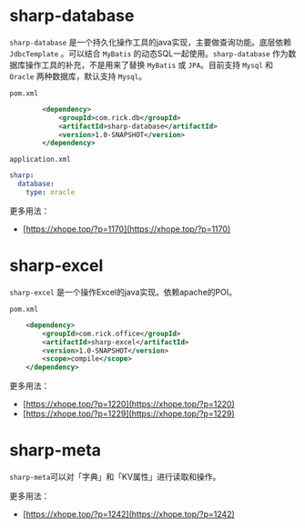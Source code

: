 # sharp-database
`sharp-database` 是一个持久化操作工具的java实现，主要做查询功能。底层依赖 `JdbcTemplate` 。可以结合 `MyBatis` 的动态SQL一起使用。`sharp-database` 作为数据库操作工具的补充，不是用来了替换 `MyBatis` 或 `JPA`。目前支持 `Mysql` 和 `Oracle` 两种数据库，默认支持 `Mysql`。

`pom.xml`
```xml
        <dependency>
            <groupId>com.rick.db</groupId>
            <artifactId>sharp-database</artifactId>
            <version>1.0-SNAPSHOT</version>
        </dependency>
```
`application.xml`
```yml
sharp:
  database:
    type: oracle
```
更多用法：
* [https://xhope.top/?p=1170](https://xhope.top/?p=1170)

# sharp-excel
`sharp-excel` 是一个操作Excel的java实现。依赖apache的POI。

`pom.xml`
```xml
    <dependency>
        <groupId>com.rick.office</groupId>
        <artifactId>sharp-excel</artifactId>
        <version>1.0-SNAPSHOT</version>
        <scope>compile</scope>
    </dependency>
```
更多用法：
* [https://xhope.top/?p=1220](https://xhope.top/?p=1220)
* [https://xhope.top/?p=1229](https://xhope.top/?p=1229)

# sharp-meta
`sharp-meta`可以对「字典」和「KV属性」进行读取和操作。

更多用法：
* [https://xhope.top/?p=1242](https://xhope.top/?p=1242)